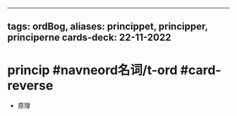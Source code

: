 
---
tags: ordBog, 
aliases: princippet, principper, principerne
cards-deck: 22-11-2022
---

# princip #navneord名词/t-ord  #card-reverse 
- 原理